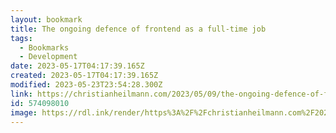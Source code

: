 ```yaml
---
layout: bookmark
title: The ongoing defence of frontend as a full-time job
tags:
  - Bookmarks
  - Development
date: 2023-05-17T04:17:39.165Z
created: 2023-05-17T04:17:39.165Z
modified: 2023-05-23T23:54:28.300Z
link: https://christianheilmann.com/2023/05/09/the-ongoing-defence-of-frontend-as-a-full-time-job/
id: 574098010
image: https://rdl.ink/render/https%3A%2F%2Fchristianheilmann.com%2F2023%2F05%2F09%2Fthe-ongoing-defence-of-frontend-as-a-full-time-job%2F
---
```

